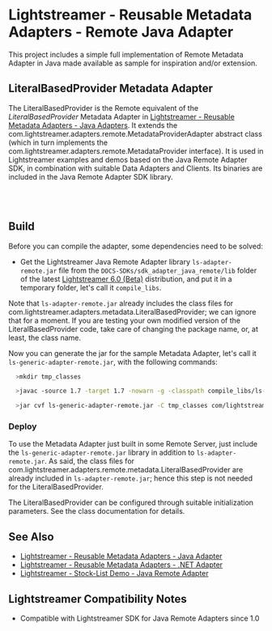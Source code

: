 # Lightstreamer - Reusable Metadata Adapters - Remote Java Adapter

<!-- START DESCRIPTION lightstreamer-example-reusablemetadata-adapter-java-remote -->

This project includes a simple full implementation of Remote Metadata Adapter in Java made available as sample for inspiration and/or extension.

## LiteralBasedProvider Metadata Adapter

The LiteralBasedProvider is the Remote equivalent of the *LiteralBasedProvider* Metadata Adapter in [Lightstreamer - Reusable Metadata Adapters - Java Adapters](https://github.com/Weswit/Lightstreamer-example-ReusableMetadata-adapter-java).
It extends the com.lightstreamer.adapters.remote.MetadataProviderAdapter abstract class (which in turn implements the com.lightstreamer.adapters.remote.MetadataProvider interface).
It is used in Lightstreamer examples and demos based on the Java Remote Adapter SDK, in combination with suitable Data Adapters and Clients.
Its binaries are included in the Java Remote Adapter SDK library.

<!-- END DESCRIPTION lightstreamer-example-reusablemetadata-adapter-java-remote -->
<br>
<br>

## Build

Before you can compile the adapter, some dependencies need to be solved:
* Get the Lightstreamer Java Remote Adapter library `ls-adapter-remote.jar` file from the `DOCS-SDKs/sdk_adapter_java_remote/lib` folder of the latest [Lightstreamer 6.0 (Beta)](http://download.lightstreamer.com/#next) distribution, and put it in a temporary folder, let's call it `compile_libs`.

Note that `ls-adapter-remote.jar` already includes the class files for com.lightstreamer.adapters.metadata.LiteralBasedProvider; we can ignore that for a moment.
If you are testing your own modified version of the LiteralBasedProvider code, take care of changing the package name, or, at least, the class name.

Now you can generate the jar for the sample Metadata Adapter, let's call it `ls-generic-adapter-remote.jar`, with the following commands:
```sh
  >mkdir tmp_classes

  >javac -source 1.7 -target 1.7 -nowarn -g -classpath compile_libs/ls-adapter-remote.jar -sourcepath src -d tmp_classes src/com/lightstreamer/adapters/remote/metadata/LiteralBasedProvider.java

  >jar cvf ls-generic-adapter-remote.jar -C tmp_classes com/lightstreamer
```

### Deploy

To use the Metadata Adapter just built in some Remote Server, just include the `ls-generic-adapter-remote.jar` library in addition to `ls-adapter-remote.jar`.
As said, the class files for com.lightstreamer.adapters.remote.metadata.LiteralBasedProvider are already included in `ls-adapter-remote.jar`; hence this step is not needed for the LiteralBasedProvider.

The LiteralBasedProvider can be configured through suitable initialization parameters. See the class documentation for details.

## See Also
<!-- START RELATED_ENTRIES -->

* [Lightstreamer - Reusable Metadata Adapters - Java Adapter](https://github.com/Weswit/Lightstreamer-example-ReusableMetadata-adapter-java)
* [Lightstreamer - Reusable Metadata Adapters - .NET Adapter](https://github.com/Weswit/Lightstreamer-example-ReusableMetadata-adapter-dotnet)
* [Lightstreamer - Stock-List Demo - Java Remote Adapter](https://github.com/Weswit/Lightstreamer-example-Stocklist-adapter-java-remote)

<!-- END RELATED_ENTRIES -->

## Lightstreamer Compatibility Notes

* Compatible with Lightstreamer SDK for Java Remote Adapters since 1.0
